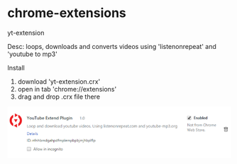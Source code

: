 # chrome-extensions
yt-extension

Desc:
loops, downloads and converts videos using 'listenonrepeat' and 'youtube to mp3'

Install
1. download 'yt-extension.crx' 
2. open in tab 'chrome://extensions'
3. drag and drop .crx file there

![ScreenShot](./yt-ext.PNG)
